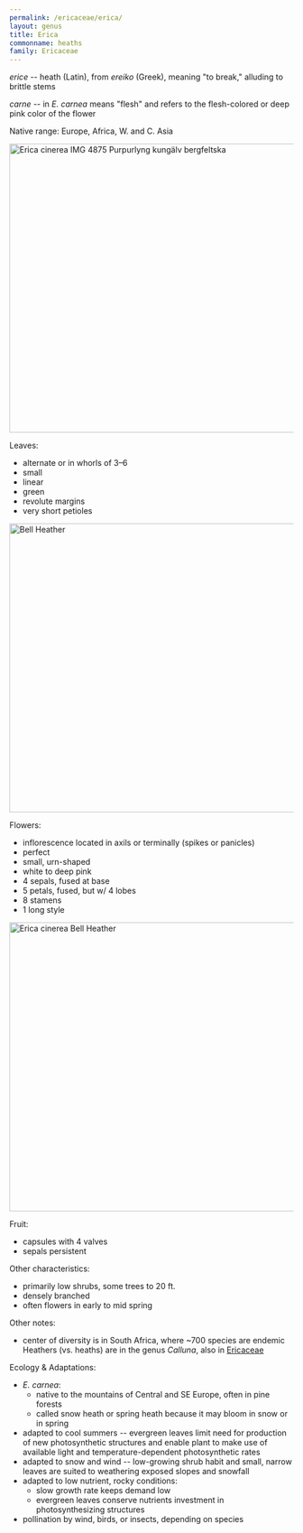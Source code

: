```yaml
---
permalink: /ericaceae/erica/
layout: genus
title: Erica
commonname: heaths
family: Ericaceae
---
```


*erice* -- heath (Latin), from *ereiko* (Greek), meaning "to break," alluding to brittle stems

*carne* -- in *E. carnea* means "flesh" and refers to the flesh-colored or deep pink color of the flower

Native range: Europe, Africa, W. and C. Asia

<a title="Bjoertvedt / CC BY-SA (https://creativecommons.org/licenses/by-sa/3.0)" href="https://commons.wikimedia.org/wiki/File:Erica_cinerea_IMG_4875_Purpurlyng_kung%C3%A4lv_bergfeltska.jpg"><img width="512" alt="Erica cinerea IMG 4875 Purpurlyng kungälv bergfeltska" src="https://upload.wikimedia.org/wikipedia/commons/thumb/e/e0/Erica_cinerea_IMG_4875_Purpurlyng_kung%C3%A4lv_bergfeltska.jpg/512px-Erica_cinerea_IMG_4875_Purpurlyng_kung%C3%A4lv_bergfeltska.jpg"></a>

Leaves:
  - alternate or in whorls of 3–6
  - small
  - linear
  - green
  - revolute margins
  - very short petioles

<a title="Callum1234 / Public domain" href="https://commons.wikimedia.org/wiki/File:Bell_Heather.JPG"><img width="512" alt="Bell Heather" src="https://upload.wikimedia.org/wikipedia/commons/thumb/c/c1/Bell_Heather.JPG/512px-Bell_Heather.JPG"></a>

Flowers:
  - inflorescence located in axils or terminally (spikes or panicles)
  - perfect
  - small, urn-shaped
  - white to deep pink
  - 4 sepals, fused at base
  - 5 petals, fused, but w/ 4 lobes
  - 8 stamens
  - 1 long style

<a title="Peigimccann / CC BY-SA (https://creativecommons.org/licenses/by-sa/3.0)" href="https://commons.wikimedia.org/wiki/File:Erica_cinerea_Bell_Heather.jpg"><img width="512" alt="Erica cinerea Bell Heather" src="https://upload.wikimedia.org/wikipedia/commons/thumb/2/26/Erica_cinerea_Bell_Heather.jpg/512px-Erica_cinerea_Bell_Heather.jpg"></a>

Fruit:
  - capsules with 4 valves
  - sepals persistent

Other characteristics:
  - primarily low shrubs, some trees to 20 ft.
  - densely branched
  - often flowers in early to mid spring

Other notes:
  - center of diversity is in South Africa, where ~700 species are endemic Heathers (vs. heaths) are in the genus *Calluna*, also in [Ericaceae](../)

Ecology & Adaptations:
  - *E. carnea*:
    - native to the mountains of Central and SE Europe, often in pine forests
    - called snow heath or spring heath because it may bloom in snow or in spring
  - adapted to cool summers -- evergreen leaves limit need for production of new photosynthetic structures and enable plant to make use of available light and temperature-dependent photosynthetic rates
  - adapted to snow and wind -- low-growing shrub habit and small, narrow leaves are suited to weathering exposed slopes and snowfall
  - adapted to low nutrient, rocky conditions:
    - slow growth rate keeps demand low
    - evergreen leaves conserve nutrients investment in photosynthesizing structures
  - pollination by wind, birds, or insects, depending on species
